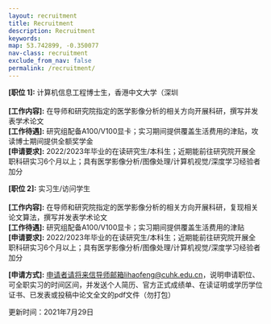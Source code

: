 ```yaml
---
layout: recruitment
title: Recruitment
description: Recruitment
keywords:
map: 53.742899, -0.350077
nav-class: recruitment
exclude_from_nav: false
permalink: /recruitment/
---
```


<b>[职位 1]:</b> 计算机信息工程博士生，香港中文大学（深圳<br><br>
<b>[工作内容]:</b> 在导师和研究院指定的医学影像分析的相关方向开展科研，撰写并发表学术论文<br>
<b>[工作待遇]:</b> 研究组配备A100/V100显卡；实习期间提供覆盖生活费用的津贴，攻读博士期间提供全额奖学金<br>
<b>[申请要求]:</b> 2022/2023年毕业的在读研究生/本科生；近期能前往研究院开展全职科研实习6个月以上；具有医学影像分析/图像处理/计算机视觉/深度学习经验者加分

<b>[职位 2]:</b> 实习生/访问学生<br><br>
<b>[工作内容]:</b> 在导师和研究院指定的医学影像分析的相关方向开展科研，复现相关论文算法，撰写并发表学术论文<br>
<b>[工作待遇]:</b> 研究组配备A100/V100显卡；实习期间提供覆盖生活费用的津贴<br>
<b>[申请要求]:</b> 2022/2023年毕业的在读研究生/本科生；近期能前往研究院开展全职科研实习6个月以上；具有医学影像分析/图像处理/计算机视觉/深度学习经验者加分


<b>[申请方式]:</b> 申请者请将来信导师邮箱lihaofeng@cuhk.edu.cn，说明申请职位、可全职实习的时间区间，并发送个人简历、官方正式成绩单、在读证明或学历学位证书、已发表或投稿中论文全文的pdf文件（勿打包）

更新时间：2021年7月29日



